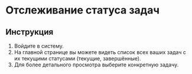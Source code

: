 # Отслеживание статуса задач

## Инструкция
1. Войдите в систему.
2. На главной странице вы можете видеть список всех ваших задач с их текущими статусами (текущие, завершённые).
3. Для более детального просмотра выберите конкретную задачу.
